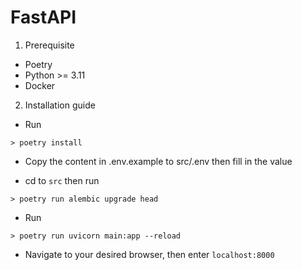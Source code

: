 # FastAPI

1. Prerequisite
- Poetry
- Python >= 3.11
- Docker

2. Installation guide
- Run
```
> poetry install
```

- Copy the content in .env.example to src/.env then fill in the value

- cd to `src` then run

```
> poetry run alembic upgrade head
```

- Run

```
> poetry run uvicorn main:app --reload
```

- Navigate to your desired browser, then enter `localhost:8000`
